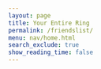 ```yaml
---
layout: page
title: Your Entire Ring
permalink: /friendslist/
menu: nav/home.html
search_exclude: true
show_reading_time: false
---
```


<div class="hub">
  <h3>Your Ring</h3>
  <button class="friend-btn" data-debate="Friend 1" data-channel-id="17">
    Akshaj
  </button>
  <button class="friend-btn" data-debate="Friend 2" data-channel-id="18">
    Shawn
  </button>
  <button class="friend-btn" data-debate="Friend 3" data-channel-id="19">
    Arya
  </button>
  <button class="friend-btn" data-debate="Friend 4" data-channel-id="20">
    Yash
  </button>
  <button class="friend-btn" data-debate="Friend 5" data-channel-id="21">
    Nolan
  </button>
  <button class="friend-btn" data-debate="Friend 6" data-channel-id="22">
    Kanhay
  </button>
</div>


<style>
  .hub {
    width: 800px;
    background: #222;
    padding: 1rem;
    border-radius: 10px;
    box-shadow: 0 4px 8px rgba(0, 0, 0, 0.2);
    position: fixed;
    top: 7200px;
    left: 20px;
  }

  .hub h3 {
    color: #00e5ff;
  }

  .friend-btn {
  display: block;
  background: #00e5ff;
  color: #fff;
  padding: 0.5rem;
  margin: 0.5rem 0;
  border: none;
  border-radius: 10px;
  cursor: pointer;
  transition: background 0.3s ease, transform 0.2s ease, box-shadow 0.3s ease;
  box-shadow: 0 4px 6px rgba(0, 0, 0, 0.1);
}

</script>